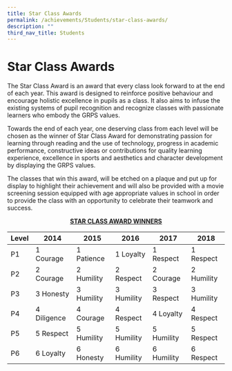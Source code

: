 ```yaml
---
title: Star Class Awards
permalink: /achievements/Students/star-class-awards/
description: ""
third_nav_title: Students
---
```

# Star Class Awards

The Star Class Award is an award that every class look forward to at the end of each year. This award is designed to reinforce positive behaviour and encourage holistic excellence in pupils as a class. It also aims to infuse the existing systems of pupil recognition and recognize classes with passionate learners who embody the GRPS values.  
  
Towards the end of each year, one deserving class from each level will be chosen as the winner of Star Class Award for demonstrating passion for learning through reading and the use of technology, progress in academic performance, constructive ideas or contributions for quality learning experience, excellence in sports and aesthetics and character development by displaying the GRPS values.  
  
The classes that win this award, will be etched on a plaque and put up for display to highlight their achievement and will also be provided with a movie screening session equipped with age appropriate values in school in order to provide the class with an opportunity to celebrate their teamwork and success.  

<p style="text-align: center;"><u><b>STAR CLASS AWARD WINNERS</b></u></p>

| Level | 2014        | 2015       | 2016       | 2017       | 2018       |
|-------|-------------|------------|------------|------------|------------|
| P1    | 1 Courage   | 1 Patience | 1 Loyalty  | 1 Respect  | 1 Respect  |
| P2    | 2 Courage   | 2 Humility | 2 Respect  | 2 Courage  | 2 Humility |
| P3    | 3 Honesty   | 3 Humility | 3 Humility | 3 Respect  | 3 Humility |
| P4    | 4 Diligence | 4 Courage  | 4 Respect  | 4 Loyalty  | 4 Respect  |
| P5    | 5 Respect   | 5 Humility | 5 Humility | 5 Humility | 5 Respect  |
| P6    | 6 Loyalty   | 6 Honesty  | 6 Humility | 6 Humility | 6 Respect  |